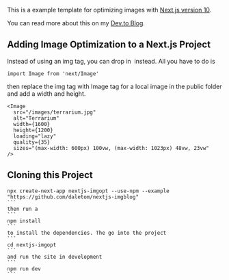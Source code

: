 This is a example template for optimizing images with [Next.js version 10](https://nextjs.org/blog/next-10#images-on-the-web).

You can read more about this on my [Dev.to Blog](https://dev.to/daletom/optimizing-images-with-next-js-vercel-3m3n).

## Adding Image Optimization to a Next.js Project

Instead of using an img tag, you can drop in <Image> instead.  All you have to do is 
```
import Image from 'next/Image'
```
then replace the img tag with Image tag for a local image in the public folder and add a width and height.
```
<Image
  src="/images/terrarium.jpg"
  alt="Terrarium"
  width={1600}
  height={1200}
  loading="lazy"
  quality={35}
  sizes="(max-width: 600px) 100vw, (max-width: 1023px) 48vw, 23vw"
/>
```

## Cloning this Project

````
npx create-next-app nextjs-imgopt --use-npm --example "https://github.com/daletom/nextjs-imgblog"
```
then run a 
```
npm install
```
to install the dependencies. The go into the project
```
cd nextjs-imgopt
```
and run the site in development
```
npm run dev
```
